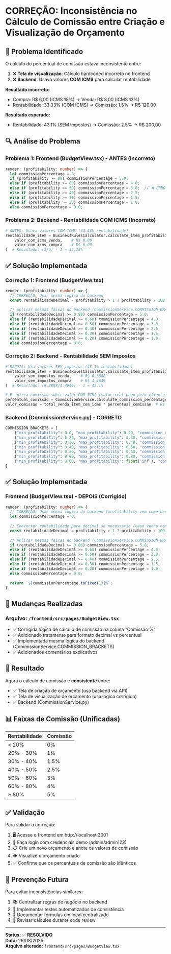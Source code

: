 # CORREÇÃO: Inconsistência no Cálculo de Comissão entre Criação e Visualização de Orçamento

## 🐛 Problema Identificado

O cálculo do percentual de comissão estava inconsistente entre:

1. ❌ **Tela de visualização**: Cálculo hardcoded incorreto no frontend
2. ❌ **Backend**: Usava valores **COM ICMS** para calcular rentabilidade

**Resultado incorreto:**
- Compra: R$ 6,00 (ICMS 18%) → Venda: R$ 8,00 (ICMS 12%)
- Rentabilidade: 33.33% (COM ICMS) → Comissão: 1.5% → R$ 120,00

**Resultado esperado:**
- Rentabilidade: 43.1% (SEM impostos) → Comissão: 2.5% → R$ 200,00

## 🔍 Análise do Problema

### Problema 1: Frontend (BudgetView.tsx) - ANTES (Incorreto)
```typescript
render: (profitability: number) => {
  let commissionPercentage = 0;
  if (profitability >= 80) commissionPercentage = 5.0;
  else if (profitability >= 60) commissionPercentage = 4.0;
  else if (profitability >= 50) commissionPercentage = 3.0;  // ❌ ERRO: faixa incorreta
  else if (profitability >= 40) commissionPercentage = 2.5;
  else if (profitability >= 30) commissionPercentage = 1.5;
  else if (profitability >= 20) commissionPercentage = 1.0;
  else commissionPercentage = 0.0;
```

### Problema 2: Backend - Rentabilidade COM ICMS (Incorreto)
```python
# ANTES: Usava valores COM ICMS (33.33% rentabilidade)
rentabilidade_item = BusinessRulesCalculator.calculate_item_profitability(
    valor_com_icms_venda,    # R$ 8,00
    valor_com_icms_compra    # R$ 6,00  
)  # Resultado: (8/6) - 1 = 33.33%
```

## ✅ Solução Implementada

### Correção 1: Frontend (BudgetView.tsx)
```typescript
render: (profitability: number) => {
  // CORREÇÃO: Usar mesma lógica do backend
  const rentabilidadeDecimal = profitability > 1 ? profitability / 100 : profitability;
  
  // Aplicar mesmas faixas do backend (CommissionService.COMMISSION_BRACKETS)
  if (rentabilidadeDecimal >= 0.80) commissionPercentage = 5.0;        // >=80% = 5%
  else if (rentabilidadeDecimal >= 0.60) commissionPercentage = 4.0;   // 60-80% = 4%
  else if (rentabilidadeDecimal >= 0.50) commissionPercentage = 3.0;   // 50-60% = 3%
  else if (rentabilidadeDecimal >= 0.40) commissionPercentage = 2.5;   // 40-50% = 2.5%
  else if (rentabilidadeDecimal >= 0.30) commissionPercentage = 1.5;   // 30-40% = 1.5%
  else if (rentabilidadeDecimal >= 0.20) commissionPercentage = 1.0;   // 20-30% = 1%
  else commissionPercentage = 0.0;                                     // <20% = 0%
```

### Correção 2: Backend - Rentabilidade SEM Impostos
```python
# DEPOIS: Usa valores SEM impostos (43.1% rentabilidade)
rentabilidade_item = BusinessRulesCalculator.calculate_item_profitability(
    valor_sem_impostos_venda,    # R$ 6,3888
    valor_sem_impostos_compra    # R$ 4,4649
)  # Resultado: (6.3888/4.4649) - 1 = 43.1%

# E aplica comissão sobre valor COM ICMS (valor real pago pelo cliente)
percentual_comissao = CommissionService.calculate_commission_percentage(rentabilidade_item)
valor_comissao = total_venda_item_com_icms * percentual_comissao  # R$ 8.000 * 2.5%
```

### Backend (CommissionService.py) - CORRETO
```python
COMMISSION_BRACKETS = [
    {"min_profitability": 0.0, "max_profitability": 0.20, "commission_rate": 0.00},    # < 20% = 0%
    {"min_profitability": 0.20, "max_profitability": 0.30, "commission_rate": 0.01},   # 20-30% = 1%
    {"min_profitability": 0.30, "max_profitability": 0.40, "commission_rate": 0.015},  # 30-40% = 1.5%
    {"min_profitability": 0.40, "max_profitability": 0.50, "commission_rate": 0.025},  # 40-50% = 2.5%
    {"min_profitability": 0.50, "max_profitability": 0.60, "commission_rate": 0.03},   # 50-60% = 3%
    {"min_profitability": 0.60, "max_profitability": 0.80, "commission_rate": 0.04},   # 60-80% = 4%
    {"min_profitability": 0.80, "max_profitability": float('inf'), "commission_rate": 0.05}  # >=80% = 5%
]
```

## ✅ Solução Implementada

### Frontend (BudgetView.tsx) - DEPOIS (Corrigido)
```typescript
render: (profitability: number) => {
  // CORREÇÃO: Usar mesma lógica do backend (profitability vem como decimal: 0.50 = 50%)
  let commissionPercentage = 0;
  
  // Converter rentabilidade para decimal se necessário (caso venha como %)
  const rentabilidadeDecimal = profitability > 1 ? profitability / 100 : profitability;
  
  // Aplicar mesmas faixas do backend (CommissionService.COMMISSION_BRACKETS)
  if (rentabilidadeDecimal >= 0.80) commissionPercentage = 5.0;        // >=80% = 5%
  else if (rentabilidadeDecimal >= 0.60) commissionPercentage = 4.0;   // 60-80% = 4%
  else if (rentabilidadeDecimal >= 0.50) commissionPercentage = 3.0;   // 50-60% = 3%
  else if (rentabilidadeDecimal >= 0.40) commissionPercentage = 2.5;   // 40-50% = 2.5%
  else if (rentabilidadeDecimal >= 0.30) commissionPercentage = 1.5;   // 30-40% = 1.5%
  else if (rentabilidadeDecimal >= 0.20) commissionPercentage = 1.0;   // 20-30% = 1%
  else commissionPercentage = 0.0;                                     // <20% = 0%
  
  return `${commissionPercentage.toFixed(1)}%`;
},
```

## 🔧 Mudanças Realizadas

### Arquivo: `/frontend/src/pages/BudgetView.tsx`
- ✅ Corrigida lógica de cálculo de comissão na coluna "Comissão %"
- ✅ Adicionado tratamento para formato decimal vs percentual
- ✅ Implementada mesma lógica do backend (CommissionService.COMMISSION_BRACKETS)
- ✅ Adicionados comentários explicativos

## 🎯 Resultado

Agora o cálculo de comissão é **consistente** entre:
- ✅ Tela de criação de orçamento (usa backend via API)
- ✅ Tela de visualização de orçamento (usa lógica corrigida)
- ✅ Backend (CommissionService.py)

## 📊 Faixas de Comissão (Unificadas)

| Rentabilidade | Comissão |
|---------------|----------|
| < 20%         | 0%       |
| 20% - 30%     | 1%       |
| 30% - 40%     | 1.5%     |
| 40% - 50%     | 2.5%     |
| 50% - 60%     | 3%       |
| 60% - 80%     | 4%       |
| ≥ 80%         | 5%       |

## ✅ Validação

Para validar a correção:
1. 🖥️ Acesse o frontend em http://localhost:3001
2. 🔑 Faça login com credenciais demo (admin/admin123)
3. 📋 Crie um novo orçamento e anote os valores de comissão
4. 👁️ Visualize o orçamento criado
5. ✅ Confirme que os percentuais de comissão são idênticos

## 🔮 Prevenção Futura

Para evitar inconsistências similares:
1. 📚 Centralizar regras de negócio no backend
2. 🧪 Implementar testes automatizados de consistência
3. 📝 Documentar fórmulas em local centralizado
4. 🔄 Revisar cálculos durante code review

---
**Status:** ✅ **RESOLVIDO**  
**Data:** 26/08/2025  
**Arquivo alterado:** `frontend/src/pages/BudgetView.tsx`